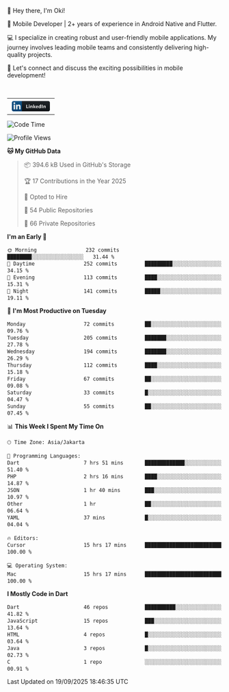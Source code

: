 <p>
 👋 Hey there, I'm Oki!

🚀 Mobile Developer | 2+ years of experience in Android Native and Flutter.

💻 I specialize in creating robust and user-friendly mobile applications. My journey involves leading mobile teams and consistently delivering high-quality projects.

🔗 Let's connect and discuss the exciting possibilities in mobile development!

<br>

<table style="border:none; border-collapse:collapse; cellspacing:0; cellpadding:0">
    <tr>
        <td>
           <a href="https://www.linkedin.com/in/oki-6ba305173/" target="_blank">
              <img src="https://github.com/inisialkey/inisialkey/blob/main/assets/linkedin.svg" alt="LinkedIn" style="vertical-align:top; margin:4px" height=24>
          </a>
        </td>
    </tr>
</table>

<!-- <br>

<!--START_SECTION:waka-->
![Code Time](http://img.shields.io/badge/Code%20Time-1%2C476%20hrs%2045%20mins-blue)

![Profile Views](http://img.shields.io/badge/Profile%20Views-0-blue)

**🐱 My GitHub Data** 

> 📦 394.6 kB Used in GitHub's Storage 
 > 
> 🏆 17 Contributions in the Year 2025
 > 
> 💼 Opted to Hire
 > 
> 📜 54 Public Repositories 
 > 
> 🔑 66 Private Repositories 
 > 
**I'm an Early 🐤** 

```text
🌞 Morning                232 commits         ████████░░░░░░░░░░░░░░░░░   31.44 % 
🌆 Daytime                252 commits         █████████░░░░░░░░░░░░░░░░   34.15 % 
🌃 Evening                113 commits         ████░░░░░░░░░░░░░░░░░░░░░   15.31 % 
🌙 Night                  141 commits         █████░░░░░░░░░░░░░░░░░░░░   19.11 % 
```
📅 **I'm Most Productive on Tuesday** 

```text
Monday                   72 commits          ██░░░░░░░░░░░░░░░░░░░░░░░   09.76 % 
Tuesday                  205 commits         ███████░░░░░░░░░░░░░░░░░░   27.78 % 
Wednesday                194 commits         ███████░░░░░░░░░░░░░░░░░░   26.29 % 
Thursday                 112 commits         ████░░░░░░░░░░░░░░░░░░░░░   15.18 % 
Friday                   67 commits          ██░░░░░░░░░░░░░░░░░░░░░░░   09.08 % 
Saturday                 33 commits          █░░░░░░░░░░░░░░░░░░░░░░░░   04.47 % 
Sunday                   55 commits          ██░░░░░░░░░░░░░░░░░░░░░░░   07.45 % 
```


📊 **This Week I Spent My Time On** 

```text
🕑︎ Time Zone: Asia/Jakarta

💬 Programming Languages: 
Dart                     7 hrs 51 mins       █████████████░░░░░░░░░░░░   51.40 % 
PHP                      2 hrs 16 mins       ████░░░░░░░░░░░░░░░░░░░░░   14.87 % 
JSON                     1 hr 40 mins        ███░░░░░░░░░░░░░░░░░░░░░░   10.97 % 
Other                    1 hr                ██░░░░░░░░░░░░░░░░░░░░░░░   06.64 % 
YAML                     37 mins             █░░░░░░░░░░░░░░░░░░░░░░░░   04.04 % 

🔥 Editors: 
Cursor                   15 hrs 17 mins      █████████████████████████   100.00 % 

💻 Operating System: 
Mac                      15 hrs 17 mins      █████████████████████████   100.00 % 
```

**I Mostly Code in Dart** 

```text
Dart                     46 repos            ██████████░░░░░░░░░░░░░░░   41.82 % 
JavaScript               15 repos            ███░░░░░░░░░░░░░░░░░░░░░░   13.64 % 
HTML                     4 repos             █░░░░░░░░░░░░░░░░░░░░░░░░   03.64 % 
Java                     3 repos             █░░░░░░░░░░░░░░░░░░░░░░░░   02.73 % 
C                        1 repo              ░░░░░░░░░░░░░░░░░░░░░░░░░   00.91 % 
```




 Last Updated on 19/09/2025 18:46:35 UTC
<!--END_SECTION:waka-->